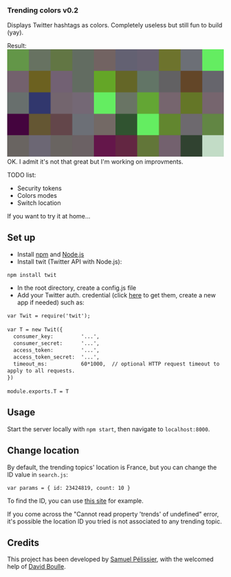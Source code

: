 ### Trending colors v0.2 ###

Displays Twitter hashtags as colors. Completely useless but still fun to build (yay).

Result:
![Image of the result: multiple squares](views/result.png)
OK. I admit it's not that great but I'm working on improvments.

TODO list:
+ Security tokens
+ Colors modes
+ Switch location

If you want to try it at home...
## Set up ##
+ Install [npm](https://www.npmjs.com/) and [Node.js](https://nodejs.org/)
+ Install twit (Twitter API with Node.js):
```
npm install twit
```
+ In the root directory, create a config.js file
+ Add your Twitter auth. credential (click [here](https://apps.twitter.com/) to get them, create a new app if needed) such as:
```
var Twit = require('twit');

var T = new Twit({
  consumer_key:         '...',
  consumer_secret:      '...',
  access_token:         '...',
  access_token_secret:  '...',
  timeout_ms:           60*1000,  // optional HTTP request timeout to apply to all requests.
})

module.exports.T = T
```

## Usage ##
Start the server locally with `npm start`, then navigate to `localhost:8000`.

## Change location ##
By default, the trending topics' location is France, but you can change the ID value in `search.js`:
```
var params = { id: 23424819, count: 10 }
```
To find the ID, you can use [this site](http://woeid.rosselliot.co.nz/lookup) for example.

If you come across the "Cannot read property 'trends' of undefined" error, it's possible the location ID you tried is not associated to any trending topic.

## Credits ##
This project has been developed by [Samuel Pélissier](https://twitter.com/sampelissier), with the welcomed help of [David Boulle](http://www.davidboulle.fr/).
